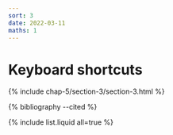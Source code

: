 ```yaml
---
sort: 3
date: 2022-03-11
maths: 1
---
```


# Keyboard shortcuts

{% include chap-5/section-3/section-3.html %}

{% bibliography --cited %}

{% include list.liquid all=true %}
